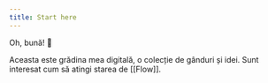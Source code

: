 ```yaml
---
title: Start here
---
```

Oh, bună! 🌱 

Aceasta este grădina mea digitală, o colecție de gânduri și idei. Sunt interesat cum să atingi starea de [[Flow]].